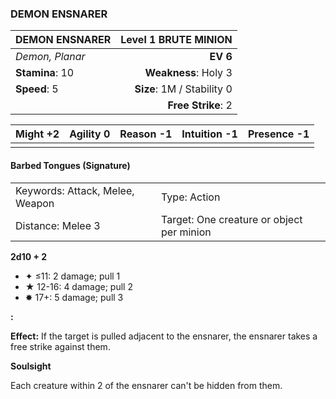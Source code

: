 ### DEMON ENSNARER

| DEMON ENSNARER  |   **Level 1 BRUTE MINION** |
| :-------------- | -------------------------: |
| *Demon, Planar* |                   **EV 6** |
| **Stamina**: 10 |       **Weakness**: Holy 3 |
| **Speed**: 5    | **Size**: 1M / Stability 0 |
|                 |         **Free Strike**: 2 |

| **Might** +2 | **Agility** 0 | **Reason** -1 | **Intuition** -1 | **Presence** -1 |
| ------------ | ------------- | ------------- | ---------------- | --------------- |
|              |               |               |                  |                 |

#### Barbed Tongues (Signature)

|                                 |                                           |
| :------------------------------ | :---------------------------------------- |
| Keywords: Attack, Melee, Weapon | Type: Action                              |
| Distance: Melee 3               | Target: One creature or object per minion |

**2d10 + 2**

- ✦ ≤11: 2 damage; pull 1
- ★ 12-16: 4 damage; pull 2
- ✸ 17+: 5 damage; pull 3

**:**

**Effect:** If the target is pulled adjacent to the ensnarer, the ensnarer takes a free strike against them.

**Soulsight**

Each creature within 2 of the ensnarer can't be hidden from them.
